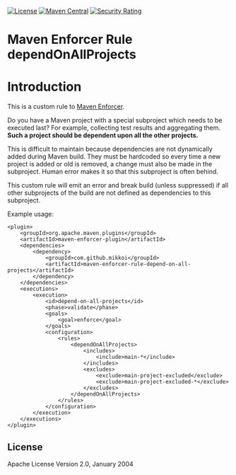 [![License](https://img.shields.io/badge/License-Apache_2.0-blue.svg)](https://opensource.org/licenses/Apache-2.0)
[![Maven Central](https://img.shields.io/maven-central/v/com.github.mikkoi/maven-enforcer-rule-depend-on-all-projects.svg)](https://mvnrepository.com/artifact/com.github.mikkoi/maven-enforcer-rule-depend-on-all-projects)
[![Security Rating](https://sonarcloud.io/api/project_badges/measure?project=mikkoi_maven-enforcer-rule-depend-on-all-projects&metric=security_rating)](https://sonarcloud.io/summary/new_code?id=mikkoi_maven-enforcer-rule-depend-on-all-projects)

# Maven Enforcer Rule dependOnAllProjects

# Introduction

This is a custom rule to [Maven Enforcer](https://maven.apache.org/enforcer/index.html).

Do you have a Maven project with a special subproject which needs to be executed last?
For example, collecting test results and aggregating them.
**Such a project should be dependent upon all the other projects.**

This is difficult to maintain because dependencies are not dynamically added
during Maven build. They must be hardcoded so every time a new project is added
or old is removed, a change must also be made in the subproject.
Human error makes it so that this subproject is often behind.

This custom rule will emit an error and break build (unless suppressed)
if all other subprojects of the build are not defined as dependencies
to this subproject.

Example usage:

    <plugin>
        <groupId>org.apache.maven.plugins</groupId>
        <artifactId>maven-enforcer-plugin</artifactId>
        <dependencies>
            <dependency>
                <groupId>com.github.mikkoi</groupId>
                <artifactId>maven-enforcer-rule-depend-on-all-projects</artifactId>
            </dependency>
        </dependencies>
        <executions>
            <execution>
                <id>depend-on-all-projects</id>
                <phase>validate</phase>
                <goals>
                    <goal>enforce</goal>
                </goals>
                <configuration>
                    <rules>
                        <dependOnAllProjects>
                            <includes>
                                <include>main-*</include>
                            </includes>
                            <excludes>
                                <exclude>main-project-excluded</exclude>
                                <exclude>main-project-excluded-*</exclude>
                            </excludes>
                        </dependOnAllProjects>
                    </rules>
                </configuration>
            </execution>
        </executions>
    </plugin>


## License

Apache License Version 2.0, January 2004
